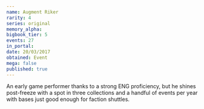 ```yaml
---
name: Augment Riker
rarity: 4
series: original
memory_alpha:
bigbook_tier: 5
events: 27
in_portal:
date: 20/03/2017
obtained: Event
mega: false
published: true
---
```


An early game performer thanks to a strong ENG proficiency, but he shines post-freeze with a spot in three collections and a handful of events per year with bases just good enough for faction shuttles.
